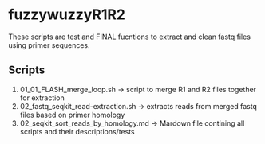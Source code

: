 # fuzzywuzzyR1R2

These scripts are test and FINAL fucntions to extract and clean fastq files using primer sequences.

## Scripts 

1) 01_01_FLASH_merge_loop.sh -> script to merge R1 and R2 files together for extraction 
2) 02_fastq_seqkit_read-extraction.sh -> extracts reads from merged fastq files based on primer homology  
3) 02_seqkit_sort_reads_by_homology.md -> Mardown file contining all scripts and their descriptions/tests
